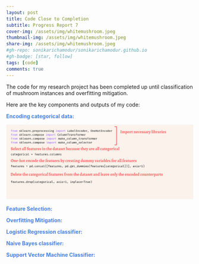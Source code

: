 ```yaml
---
layout: post
title: Code Close to Completion
subtitle: Progress Report 7
cover-img: /assets/img/whitemushroom.jpeg
thumbnail-img: /assets/img/whitemushroom.jpeg
share-img: /assets/img/whitemushroom.jpeg
#gh-repo: sonikarichamodur/sonikarichamodur.github.io
#gh-badge: [star, follow]
tags: [code]
comments: true
---
```

The code for my research project has been completed up until classification of mushroom instances and overfitting mitigation. 

Here are the key components and outputs of my code:

<font color="#4980e6"><b>Encoding categorical data: </font><b>

![alt-text-1](/assets/img/EncodeData1.png "title") 

<font color="#4980e6"><b>Feature Selection: </font><b>


<font color="#4980e6"><b>Overfitting Mitigation: </font><b>


<font color="#4980e6"><b>Logistic Regression classifier: </font><b>


<font color="#4980e6"><b>Naive Bayes classifier: </font><b>


<font color="#4980e6"><b>Support Vector Machine Classifier: </font><b>